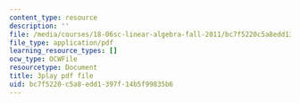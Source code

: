 ```yaml
---
content_type: resource
description: ''
file: /media/courses/18-06sc-linear-algebra-fall-2011/bc7f5220c5a8edd1397f14b5f99835b6_QQpvGlF_1Qo.pdf
file_type: application/pdf
learning_resource_types: []
ocw_type: OCWFile
resourcetype: Document
title: 3play pdf file
uid: bc7f5220-c5a8-edd1-397f-14b5f99835b6
---
```

